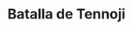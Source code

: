 ﻿---
title: "Batalla de Tennoji"
permalink: periodes_296.html
layout: periode
dataInici: 1615-06-03
sidebar: periodes
pares:
  - 177:
    title: "Período Azuchi-Momoyama"
    dataInici: "(1568)"
    dataFi: "(1603)"

fills:
jocsPrincipals:
jocsEscenaris:
jocsEpoca:
  - title: "RAN"
    bggId: 21947
    escenari: "Tennoji"

  - title: "Ancient Battles Deluxe Expansion Kit 5.1: Way of the Samurai"
    bggId: 111826
    escenari: "Tennoji"

jocsEpocaEscenaris:
---
